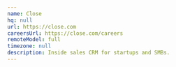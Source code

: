 ```yaml
---
name: Close
hq: null
url: https://close.com
careersUrl: https://close.com/careers
remoteModel: full
timezone: null
description: Inside sales CRM for startups and SMBs.
---
```


